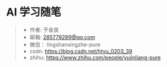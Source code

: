 # 								AI 学习随笔

>* 作者: 于金良
>* 邮箱: 285779289@qq.com
>* 微信： lingshanxingzhe-pure
>* csdn: https://blog.csdn.net/htyu_0203_39
>* zhihu: https://www.zhihu.com/people/yujinliang-pure
